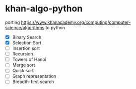 # khan-algo-python
porting https://www.khanacademy.org/computing/computer-science/algorithms to python

- [x] Binary Search
- [x] Selection Sort
- [ ] Insertion sort
- [ ] Recursion
- [ ] Towers of Hanoi
- [ ] Merge sort
- [ ] Quick sort
- [ ] Graph representation
- [ ] Breadth-first search